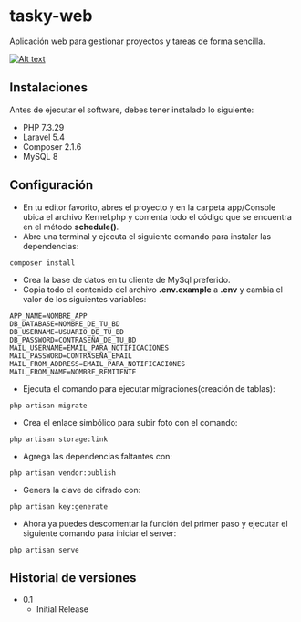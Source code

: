 # tasky-web

Aplicación web para gestionar proyectos y tareas de forma sencilla.

[![Alt text](https://img.youtube.com/vi/Kk2b4PATMRg/0.jpg)](https://www.youtube.com/watch?v=Kk2b4PATMRg)

## Instalaciones

Antes de ejecutar el software, debes tener instalado lo siguiente:

* PHP 7.3.29
* Laravel 5.4
* Composer 2.1.6
* MySQL 8

## Configuración

* En tu editor favorito, abres el proyecto y en la carpeta app/Console ubica el archivo Kernel.php y comenta todo el código que se encuentra en el método **schedule()**.
* Abre una terminal y ejecuta el siguiente comando para instalar las dependencias:
```
composer install
```
* Crea la base de datos en tu cliente de MySql preferido.
* Copia todo el contenido del archivo **.env.example** a **.env** y cambia el valor de los siguientes variables:
```
APP_NAME=NOMBRE_APP
DB_DATABASE=NOMBRE_DE_TU_BD
DB_USERNAME=USUARIO_DE_TU_BD
DB_PASSWORD=CONTRASEÑA_DE_TU_BD
MAIL_USERNAME=EMAIL_PARA_NOTIFICACIONES
MAIL_PASSWORD=CONTRASEÑA_EMAIL
MAIL_FROM_ADDRESS=EMAIL_PARA_NOTIFICACIONES
MAIL_FROM_NAME=NOMBRE_REMITENTE
```
* Ejecuta el comando para ejecutar migraciones(creación de tablas):
```
php artisan migrate
```
*  Crea el enlace simbólico para subir foto con el comando:
```
php artisan storage:link
```
* Agrega las dependencias faltantes con:
```
php artisan vendor:publish
```
* Genera la clave de cifrado con:
```
php artisan key:generate
```
* Ahora ya puedes descomentar la función del primer paso y ejecutar el siguiente comando para iniciar el server:
```
php artisan serve
```

## Historial de versiones

* 0.1
    * Initial Release